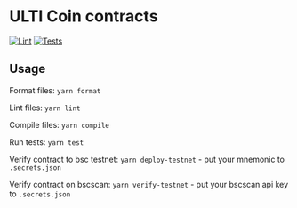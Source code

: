 # ULTI Coin contracts



[![Lint](https://github.com/ultiarena/ulti-contracts/actions/workflows/tests.yml/lint.svg)](https://github.com/Uniswap/uniswap-v3-core/actions/workflows/lint.yml)
[![Tests](https://github.com/ultiarena/ulti-contracts/actions/workflows/tests.yml/badge.svg)](https://github.com/Uniswap/uniswap-v3-core/actions/workflows/tests.yml)

## Usage

Format files:
`yarn format`

Lint files:
`yarn lint`

Compile files:
`yarn compile`

Run tests:
`yarn test`

Verify contract to bsc testnet:
`yarn deploy-testnet`  - put your mnemonic to `.secrets.json`

Verify contract on bscscan:
`yarn verify-testnet` - put your bscscan api key to `.secrets.json`


